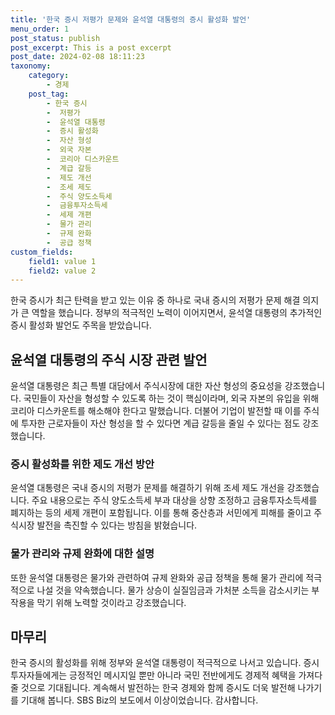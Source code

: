 ```yaml
---
title: '한국 증시 저평가 문제와 윤석열 대통령의 증시 활성화 발언'
menu_order: 1
post_status: publish
post_excerpt: This is a post excerpt
post_date: 2024-02-08 18:11:23
taxonomy:
    category:
        - 경제
    post_tag:
        - 한국 증시
        -  저평가
        -  윤석열 대통령
        -  증시 활성화
        -  자산 형성
        -  외국 자본
        -  코리아 디스카운트
        -  계급 갈등
        -  제도 개선
        -  조세 제도
        -  주식 양도소득세
        -  금융투자소득세
        -  세제 개편
        -  물가 관리
        -  규제 완화
        -  공급 정책
custom_fields:
    field1: value 1
    field2: value 2
---
```


한국 증시가 최근 탄력을 받고 있는 이유 중 하나로 국내 증시의 저평가 문제 해결 의지가 큰 역할을 했습니다. 정부의 적극적인 노력이 이어지면서, 윤석열 대통령의 추가적인 증시 활성화 발언도 주목을 받았습니다.
## 윤석열 대통령의 주식 시장 관련 발언
윤석열 대통령은 최근 특별 대담에서 주식시장에 대한 자산 형성의 중요성을 강조했습니다. 국민들이 자산을 형성할 수 있도록 하는 것이 핵심이라며, 외국 자본의 유입을 위해 코리아 디스카운트를 해소해야 한다고 말했습니다. 더불어 기업이 발전할 때 이를 주식에 투자한 근로자들이 자산 형성을 할 수 있다면 계급 갈등을 줄일 수 있다는 점도 강조했습니다.
### 증시 활성화를 위한 제도 개선 방안
윤석열 대통령은 국내 증시의 저평가 문제를 해결하기 위해 조세 제도 개선을 강조했습니다. 주요 내용으로는 주식 양도소득세 부과 대상을 상향 조정하고 금융투자소득세를 폐지하는 등의 세제 개편이 포함됩니다. 이를 통해 중산층과 서민에게 피해를 줄이고 주식시장 발전을 촉진할 수 있다는 방침을 밝혔습니다.
### 물가 관리와 규제 완화에 대한 설명
또한 윤석열 대통령은 물가와 관련하여 규제 완화와 공급 정책을 통해 물가 관리에 적극적으로 나설 것을 약속했습니다. 물가 상승이 실질임금과 가처분 소득을 감소시키는 부작용을 막기 위해 노력할 것이라고 강조했습니다.
## 마무리
한국 증시의 활성화를 위해 정부와 윤석열 대통령이 적극적으로 나서고 있습니다. 증시 투자자들에게는 긍정적인 메시지일 뿐만 아니라 국민 전반에게도 경제적 혜택을 가져다 줄 것으로 기대됩니다. 계속해서 발전하는 한국 경제와 함께 증시도 더욱 발전해 나가기를 기대해 봅니다.
SBS Biz의 보도에서 이상이었습니다. 감사합니다.
